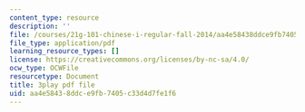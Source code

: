 ```yaml
---
content_type: resource
description: ''
file: /courses/21g-101-chinese-i-regular-fall-2014/aa4e58438ddce9fb7405c33d4d7fe1f6_hNUoYTJl3j4.pdf
file_type: application/pdf
learning_resource_types: []
license: https://creativecommons.org/licenses/by-nc-sa/4.0/
ocw_type: OCWFile
resourcetype: Document
title: 3play pdf file
uid: aa4e5843-8ddc-e9fb-7405-c33d4d7fe1f6
---
```

